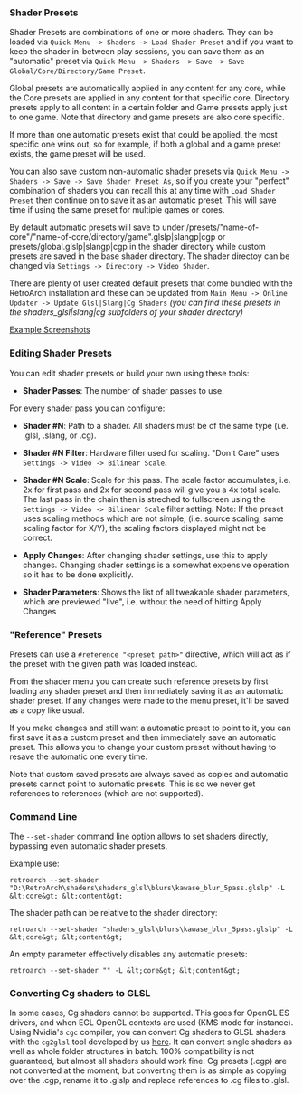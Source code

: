 ### Shader Presets

Shader Presets are combinations of one or more shaders. They can be loaded via `Quick Menu -> Shaders -> Load Shader Preset` and if you want to keep the shader in-between play sessions, you can save them as an "automatic" preset via `Quick Menu -> Shaders -> Save -> Save Global/Core/Directory/Game Preset`.

Global presets are automatically applied in any content for any core, while the Core presets are applied in any content for that specific core. Directory presets apply to all content in a certain folder and Game presets apply just to one game. Note that directory and game presets are also core specific.

If more than one automatic presets exist that could be applied, the most specific one wins out, so for example, if both a global and a game preset exists, the game preset will be used.

You can also save custom non-automatic shader presets via `Quick Menu -> Shaders -> Save -> Save Shader Preset As`, so if you create your "perfect" combination of shaders you can recall this at any time with `Load Shader Preset` then continue on to save it as an automatic preset. This will save time if using the same preset for multiple games or cores.

By default automatic presets will save to under /presets/"name-of-core"/"name-of-core/directory/game".glslp|slangp|cgp or presets/global.glslp|slangp|cgp in the shader directory while custom presets are saved in the base shader directory. The shader directoy can be changed via `Settings -> Directory -> Video Shader`.

There are plenty of user created default presets that come bundled with the RetroArch installation and these can be updated from `Main Menu -> Online Updater -> Update Glsl|Slang|Cg Shaders` *(you can find these presets in the shaders_glsl|slang|cg subfolders of your shader directory)*

[Example Screenshots](https://docs.libretro.com/shader/introduction/)

### Editing Shader Presets

You can edit shader presets or build your own using these tools:
- **Shader Passes**: The number of shader passes to use.

For every shader pass you can configure:
- **Shader #N**: Path to a shader. All shaders must be of the same type (i.e. .glsl, .slang, or .cg).
- **Shader #N Filter**: Hardware filter used for scaling. "Don't Care" uses `Settings -> Video -> Bilinear Scale`.
- **Shader #N Scale**: Scale for this pass. The scale factor accumulates, i.e. 2x for first pass and 2x for second pass will give you a 4x total scale. The last pass in the chain then is streched to fullscreen using the `Settings -> Video -> Bilinear Scale` filter setting.
Note: If the preset uses scaling methods which are not simple, (i.e. source scaling, same scaling factor for X/Y), the scaling factors displayed might not be correct.

- **Apply Changes**: After changing shader settings, use this to apply changes. Changing shader settings is a somewhat expensive operation so it has to be done explicitly.
- **Shader Parameters**: Shows the list of all tweakable shader parameters, which are previewed "live", i.e. without the need of hitting Apply Changes

### "Reference" Presets

Presets can use a `#reference "<preset path>"` directive, which will act as if the preset with the given path was loaded instead.

From the shader menu you can create such reference presets by first loading any shader preset and then immediately saving it as an automatic shader preset. If any changes were made to the menu preset, it'll be saved as a copy like usual.

If you make changes and still want a automatic preset to point to it, you can first save it as a custom preset and then immediately save an automatic preset. This allows you to change your custom preset without having to resave the automatic one every time.

Note that custom saved presets are always saved as copies and automatic presets cannot point to automatic presets. This is so we never get references to references (which are not supported).

### Command Line
The `--set-shader` command line option allows to set shaders directly, bypassing even automatic shader presets.

Example use:
    
    retroarch --set-shader "D:\RetroArch\shaders\shaders_glsl\blurs\kawase_blur_5pass.glslp" -L &lt;core&gt; &lt;content&gt;
    
The shader path can be relative to the shader directory:
    
    retroarch --set-shader "shaders_glsl\blurs\kawase_blur_5pass.glslp" -L &lt;core&gt; &lt;content&gt;
    
An empty parameter effectively disables any automatic presets:
    
    retroarch --set-shader "" -L &lt;core&gt; &lt;content&gt;
    
### Converting Cg shaders to GLSL
In some cases, Cg shaders cannot be supported. This goes for OpenGL ES drivers, and when EGL OpenGL contexts are used (KMS mode for instance). Using Nvidia's `cgc` compiler, you can convert Cg shaders to GLSL shaders with the `cg2glsl` tool developed by us [here](https://github.com/Themaister/RetroArch/blob/master/tools/cg2glsl.py). It can convert single shaders as well as whole folder structures in batch.
100% compatibility is not guaranteed, but almost all shaders should work fine. Cg presets (.cgp) are not converted at the moment, but converting them is as simple as copying over the .cgp, rename it to .glslp and replace references to .cg files to .glsl.

